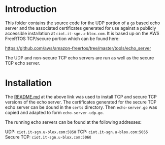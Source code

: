 # Introduction
This folder contains the source code for the UDP portion of a `go` based echo server and the associated certificates generated for use against a publicly accessible installation at `ciot.it-sgn.u-blox.com`.  It is based up on the AWS FreeRTOS TCP/secure portion which can be found here:

https://github.com/aws/amazon-freertos/tree/master/tools/echo_server

The UDP and non-secure TCP echo servers are run as well as the secure TCP echo server.

# Installation
The [README.md](https://github.com/aws/amazon-freertos/tree/master/tools/echo_server/README.md) at the above link was used to install TCP and secure TCP versions of the echo server.  The certificates generated for the secure TCP echo server can be dound in the `certs` directory.  Then `echo-server.go` was copied and adapted to form `echo-server-udp.go`.

The running echo servers can be found at the following addresses:

UDP:        `ciot.it-sgn.u-blox.com:5050`
TCP:        `ciot.it-sgn.u-blox.com:5055`
Secure TCP: `ciot.it-sgn.u-blox.com:5060`
